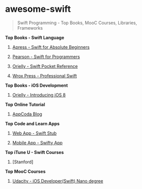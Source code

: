 # awesome-swift
> Swift Programming - Top Books, MooC Courses, Libraries, Frameworks

**Top Books - Swift Language**

1. [Apress - Swift for Absolute Beginners](http://www.apress.com/9781484208878?gtmf=f)

2. [Pearson - Swift for Programmers](http://www.pearsonhighered.com/educator/product/Swift-for-Programmers/9780134021362.page)

3. [Orielly - Swift Pocket Reference](http://shop.oreilly.com/product/0636920035640.do)

4. [Wrox Press - Professional Swift](http://www.wrox.com/WileyCDA/WroxTitle/Professional-Swift.productCd-1119016770.html)
 
**Top Books - iOS Development**

1. [Orielly - Introducing iOS 8](http://shop.oreilly.com/product/0636920034247.do#tab_04_2)

**Top Online Tutorial**

1. [AppCoda Blog](http://www.appcoda.com/)

**Top Code and Learn Apps**

1. [Web App - Swift Stub](http://swiftstub.com/)

2. [Mobile App - Swifty App](http://www.swifty-app.com/)
 
**Top iTune U - Swift Courses**

1. [Stanford]

**Top MooC Courses**

1. [Udacity - iOS Developer(Swift) Nano degree](https://www.udacity.com/course/nd003)
